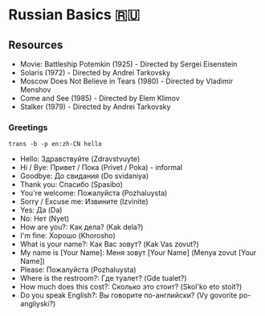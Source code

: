 # Russian Basics :ru:

## Resources
- Movie: Battleship Potemkin (1925) - Directed by Sergei Eisenstein
- Solaris (1972) - Directed by Andrei Tarkovsky
- Moscow Does Not Believe in Tears (1980) - Directed by Vladimir Menshov
- Come and See (1985) - Directed by Elem Klimov
- Stalker (1979) - Directed by Andrei Tarkovsky

### Greetings

`trans -b -p en:zh-CN hello`

* Hello: Здравствуйте (Zdravstvuyte)
* Hi / Bye: Привет / Пока (Privet / Poka) - informal
* Goodbye: До свидания (Do svidaniya)
* Thank you: Спасибо (Spasibo)
* You're welcome: Пожалуйста (Pozhaluysta)
* Sorry / Excuse me: Извините (Izvinite)
* Yes: Да (Da)
* No: Нет (Nyet)
* How are you?: Как дела? (Kak dela?)
* I'm fine: Хорошо (Khorosho)
* What is your name?: Как Вас зовут? (Kak Vas zovut?)
* My name is [Your Name]: Меня зовут [Your Name] (Menya zovut [Your Name])
* Please: Пожалуйста (Pozhaluysta)
* Where is the restroom?: Где туалет? (Gde tualet?)
* How much does this cost?: Сколько это стоит? (Skol'ko eto stoit?)
* Do you speak English?: Вы говорите по-английски? (Vy govorite po-angliyski?)
